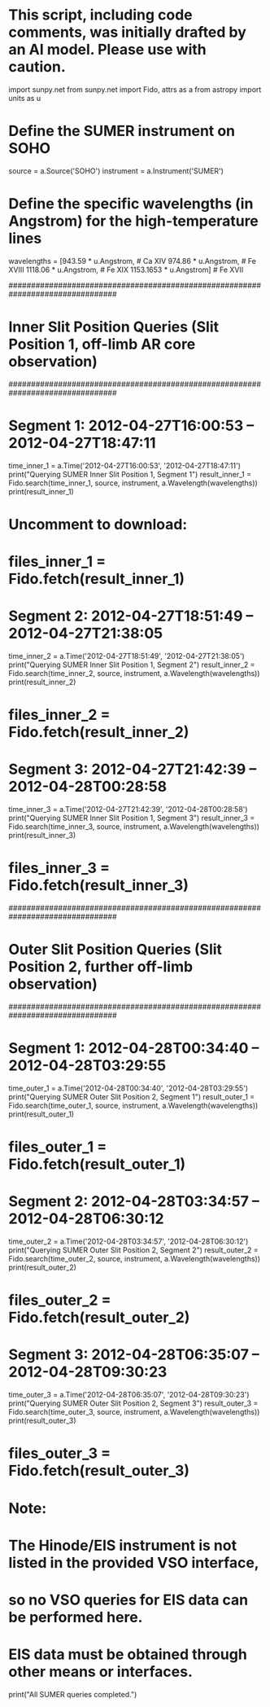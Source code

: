 # This script, including code comments, was initially drafted by an AI model. Please use with caution.

import sunpy.net
from sunpy.net import Fido, attrs as a
from astropy import units as u

# Define the SUMER instrument on SOHO
source = a.Source('SOHO')
instrument = a.Instrument('SUMER')

# Define the specific wavelengths (in Angstrom) for the high-temperature lines
wavelengths = [943.59 * u.Angstrom,   # Ca XIV
               974.86 * u.Angstrom,   # Fe XVIII
               1118.06 * u.Angstrom,  # Fe XIX
               1153.1653 * u.Angstrom]  # Fe XVII

################################################################################
# Inner Slit Position Queries (Slit Position 1, off-limb AR core observation)
################################################################################

# Segment 1: 2012-04-27T16:00:53 – 2012-04-27T18:47:11
time_inner_1 = a.Time('2012-04-27T16:00:53', '2012-04-27T18:47:11')
print("Querying SUMER Inner Slit Position 1, Segment 1")
result_inner_1 = Fido.search(time_inner_1, source, instrument, a.Wavelength(wavelengths))
print(result_inner_1)
# Uncomment to download: 
# files_inner_1 = Fido.fetch(result_inner_1)

# Segment 2: 2012-04-27T18:51:49 – 2012-04-27T21:38:05
time_inner_2 = a.Time('2012-04-27T18:51:49', '2012-04-27T21:38:05')
print("Querying SUMER Inner Slit Position 1, Segment 2")
result_inner_2 = Fido.search(time_inner_2, source, instrument, a.Wavelength(wavelengths))
print(result_inner_2)
# files_inner_2 = Fido.fetch(result_inner_2)

# Segment 3: 2012-04-27T21:42:39 – 2012-04-28T00:28:58
time_inner_3 = a.Time('2012-04-27T21:42:39', '2012-04-28T00:28:58')
print("Querying SUMER Inner Slit Position 1, Segment 3")
result_inner_3 = Fido.search(time_inner_3, source, instrument, a.Wavelength(wavelengths))
print(result_inner_3)
# files_inner_3 = Fido.fetch(result_inner_3)

################################################################################
# Outer Slit Position Queries (Slit Position 2, further off-limb observation)
################################################################################

# Segment 1: 2012-04-28T00:34:40 – 2012-04-28T03:29:55
time_outer_1 = a.Time('2012-04-28T00:34:40', '2012-04-28T03:29:55')
print("Querying SUMER Outer Slit Position 2, Segment 1")
result_outer_1 = Fido.search(time_outer_1, source, instrument, a.Wavelength(wavelengths))
print(result_outer_1)
# files_outer_1 = Fido.fetch(result_outer_1)

# Segment 2: 2012-04-28T03:34:57 – 2012-04-28T06:30:12
time_outer_2 = a.Time('2012-04-28T03:34:57', '2012-04-28T06:30:12')
print("Querying SUMER Outer Slit Position 2, Segment 2")
result_outer_2 = Fido.search(time_outer_2, source, instrument, a.Wavelength(wavelengths))
print(result_outer_2)
# files_outer_2 = Fido.fetch(result_outer_2)

# Segment 3: 2012-04-28T06:35:07 – 2012-04-28T09:30:23
time_outer_3 = a.Time('2012-04-28T06:35:07', '2012-04-28T09:30:23')
print("Querying SUMER Outer Slit Position 2, Segment 3")
result_outer_3 = Fido.search(time_outer_3, source, instrument, a.Wavelength(wavelengths))
print(result_outer_3)
# files_outer_3 = Fido.fetch(result_outer_3)

# Note:
# The Hinode/EIS instrument is not listed in the provided VSO interface,
# so no VSO queries for EIS data can be performed here.
# EIS data must be obtained through other means or interfaces.

print("All SUMER queries completed.")
